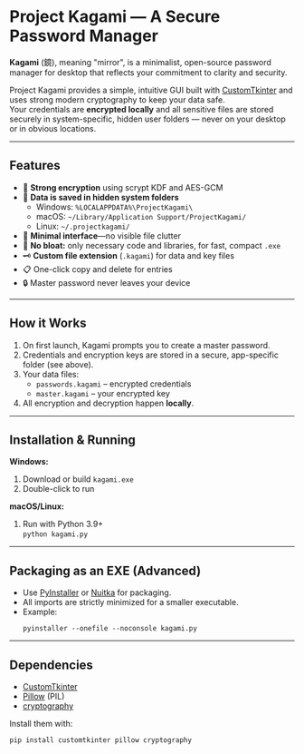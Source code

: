 # Project Kagami — A Secure Password Manager

**Kagami** (鏡), meaning "mirror", is a minimalist, open-source password manager for desktop that reflects your commitment to clarity and security.

Project Kagami provides a simple, intuitive GUI built with [CustomTkinter](https://github.com/TomSchimansky/CustomTkinter) and uses strong modern cryptography to keep your data safe.  
Your credentials are **encrypted locally** and all sensitive files are stored securely in system-specific, hidden user folders — never on your desktop or in obvious locations.

---

## Features

- 🔑 **Strong encryption** using scrypt KDF and AES-GCM
- 💾 **Data is saved in hidden system folders**
    - Windows: `%LOCALAPPDATA%\ProjectKagami\`
    - macOS: `~/Library/Application Support/ProjectKagami/`
    - Linux: `~/.projectkagami/`
- 👀 **Minimal interface**—no visible file clutter
- 🚀 **No bloat:** only necessary code and libraries, for fast, compact `.exe`
- 🗝️ **Custom file extension** (`.kagami`) for data and key files
- 📋 One-click copy and delete for entries
- 🔒 Master password never leaves your device

---

## How it Works

1. On first launch, Kagami prompts you to create a master password.
2. Credentials and encryption keys are stored in a secure, app-specific folder (see above).
3. Your data files:
    - `passwords.kagami` – encrypted credentials
    - `master.kagami` – your encrypted key
4. All encryption and decryption happen **locally**.

---

## Installation & Running

**Windows:**

1. Download or build `kagami.exe`
2. Double-click to run

**macOS/Linux:**

1. Run with Python 3.9+  
   `python kagami.py`

---

## Packaging as an EXE (Advanced)

- Use [PyInstaller](https://pyinstaller.org/) or [Nuitka](https://nuitka.net/) for packaging.
- All imports are strictly minimized for a smaller executable.
- Example:
    ```
    pyinstaller --onefile --noconsole kagami.py
    ```

---

## Dependencies

- [CustomTkinter](https://github.com/TomSchimansky/CustomTkinter)
- [Pillow](https://python-pillow.org/) (PIL)
- [cryptography](https://cryptography.io/)

Install them with:
```bash
pip install customtkinter pillow cryptography

